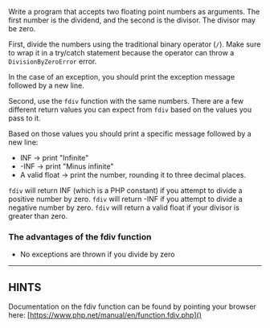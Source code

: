 Write a program that accepts two floating point numbers as arguments. The first number is the dividend, and the second is the divisor. The divisor may be zero.

First, divide the numbers using the traditional binary operator (`/`). Make sure to wrap it in a try/catch statement because the operator can throw a `DivisionByZeroError` error.

In the case of an exception, you should print the exception message followed by a new line.

Second, use the `fdiv` function with the same numbers. There are a few different return values you can expect from `fdiv` based on the values you pass to it.

Based on those values you should print a specific message followed by a new line:

* INF -> print "Infinite"
* -INF -> print "Minus infinite"
* A valid float -> print the number, rounding it to three decimal places.

`fdiv` will return INF (which is a PHP constant) if you attempt to divide a positive number by zero.
`fdiv` will return -INF if you attempt to divide a negative number by zero.
`fdiv` will return a valid float if your divisor is greater than zero.


### The advantages of the fdiv function

* No exceptions are thrown if you divide by zero

----------------------------------------------------------------------
## HINTS

Documentation on the fdiv function can be found by pointing your browser here:
[https://www.php.net/manual/en/function.fdiv.php]()

